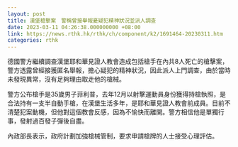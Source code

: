 ```yaml
---
layout: post
title: 漢堡槍擊案　警稱曾接舉報憂疑犯精神狀況並派人調查
date: 2023-03-11 04:26:38.000000000 +08:00
link: https://news.rthk.hk/rthk/ch/component/k2/1691464-20230311.htm
categories: rthk
---
```


德國警方繼續調查漢堡耶和華見證人教會造成包括槍手在內共8人死亡的槍擊案，警方透露曾經接獲匿名舉報，擔心疑犯的精神狀況，因此派人上門調查，由於當時未發現異常，沒有足夠理由取走他的槍械。

警方公布槍手是35歲男子菲利普，去年12月以射擊運動員身份獲得持槍執照，是合法持有一支半自動手槍，在漢堡生活多年，是耶和華見證人教會前成員。目前不清楚犯案動機，但他對這個教會反感，因為不愉快而離開。警方相信他是單獨行事，發射過百發子彈後自盡。 

內政部長表示，政府計劃加強槍械管制，要求申請槍牌的人士接受心理評估。
